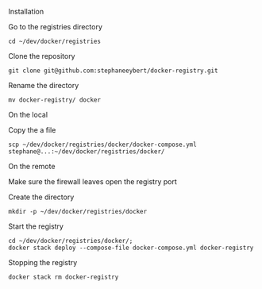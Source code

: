 Installation

Go to the registries directory
```
cd ~/dev/docker/registries
```
Clone the repository
```
git clone git@github.com:stephaneeybert/docker-registry.git
```
Rename the directory
```
mv docker-registry/ docker
```


On the local

Copy the a file
```
scp ~/dev/docker/registries/docker/docker-compose.yml stephane@...:~/dev/docker/registries/docker/
```

On the remote

Make sure the firewall leaves open the registry port

Create the directory
```
mkdir -p ~/dev/docker/registries/docker
```

Start the registry
```
cd ~/dev/docker/registries/docker/;
docker stack deploy --compose-file docker-compose.yml docker-registry
```

Stopping the registry
```
docker stack rm docker-registry
```

